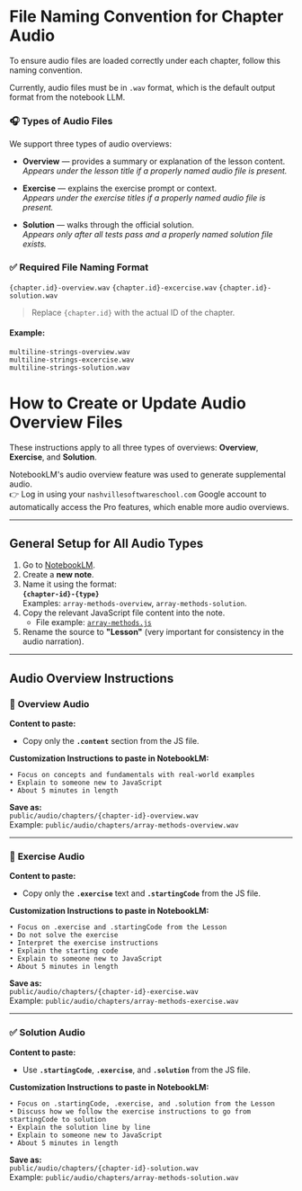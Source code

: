 # File Naming Convention for Chapter Audio

To ensure audio files are loaded correctly under each chapter, follow this naming convention.

Currently, audio files must be in `.wav` format, which is the default output format from the notebook LLM.

### 🎧 Types of Audio Files

We support three types of audio overviews:

- **Overview** — provides a summary or explanation of the lesson content.  
  _Appears under the lesson title if a properly named audio file is present._

- **Exercise** — explains the exercise prompt or context.  
  _Appears under the exercise titles if a properly named audio file is present._

- **Solution** — walks through the official solution.  
  _Appears only after all tests pass and a properly named solution file exists._

### ✅ Required File Naming Format

`{chapter.id}-overview.wav` 
`{chapter.id}-excercise.wav` 
`{chapter.id}-solution.wav`

> Replace `{chapter.id}` with the actual ID of the chapter.

#### Example:
```shell
multiline-strings-overview.wav 
multiline-strings-excercise.wav 
multiline-strings-solution.wav
```

# How to Create or Update Audio Overview Files

These instructions apply to all three types of overviews: **Overview**, **Exercise**, and **Solution**.

NotebookLM's audio overview feature was used to generate supplemental audio.  
👉 Log in using your `nashvillesoftwareschool.com` Google account to automatically access the Pro features, which enable more audio overviews.

---

## General Setup for All Audio Types

1. Go to [NotebookLM](https://notebooklm.google.com/).
2. Create a **new note**.
3. Name it using the format:  
   **`{chapter-id}-{type}`**  
   Examples: `array-methods-overview`, `array-methods-solution`.
4. Copy the relevant JavaScript file content into the note.
   - File example: [`array-methods.js`](src/chapters/arrays/array-methods.js)
5. Rename the source to **"Lesson"** (very important for consistency in the audio narration).

---

## Audio Overview Instructions

### 📘 **Overview Audio**

**Content to paste:**  
- Copy only the **`.content`** section from the JS file.

**Customization Instructions to paste in NotebookLM:**

```
• Focus on concepts and fundamentals with real-world examples  
• Explain to someone new to JavaScript  
• About 5 minutes in length  
```

**Save as:**  
`public/audio/chapters/{chapter-id}-overview.wav`  
Example: `public/audio/chapters/array-methods-overview.wav`

---

### 🧪 **Exercise Audio**

**Content to paste:**  
- Copy only the **`.exercise`** text and **`.startingCode`** from the JS file.

**Customization Instructions to paste in NotebookLM:**

```
• Focus on .exercise and .startingCode from the Lesson  
• Do not solve the exercise  
• Interpret the exercise instructions  
• Explain the starting code  
• Explain to someone new to JavaScript  
• About 5 minutes in length  
```

**Save as:**  
`public/audio/chapters/{chapter-id}-exercise.wav`  
Example: `public/audio/chapters/array-methods-exercise.wav`

---

### ✅ **Solution Audio**

**Content to paste:**  
- Use **`.startingCode`**, **`.exercise`**, and **`.solution`** from the JS file.

**Customization Instructions to paste in NotebookLM:**

```
• Focus on .startingCode, .exercise, and .solution from the Lesson  
• Discuss how we follow the exercise instructions to go from startingCode to solution  
• Explain the solution line by line  
• Explain to someone new to JavaScript  
• About 5 minutes in length  
```

**Save as:**  
`public/audio/chapters/{chapter-id}-solution.wav`  
Example: `public/audio/chapters/array-methods-solution.wav`
